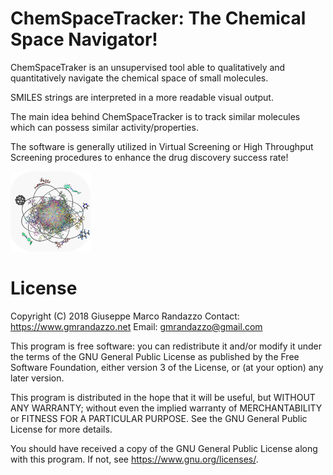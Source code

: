 # ChemSpaceTracker: The Chemical Space Navigator!


ChemSpaceTraker is an unsupervised tool able to qualitatively and quantitatively navigate the chemical space of small molecules.

SMILES strings are interpreted in a more readable visual output. 

The main idea behind ChemSpaceTracker is to track similar molecules which can possess similar activity/properties.

The software is generally utilized in Virtual Screening or High Throughput Screening procedures to enhance the drug discovery success rate!


![ScreenShot](https://github.com/gmrandazzo/ChemSpaceTracker/blob/master/src/cstlogo.png)

License
============

Copyright (C) 2018 Giuseppe Marco Randazzo
Contact: https://www.gmrandazzo.net
Email: gmrandazzo@gmail.com

This program is free software: you can redistribute it and/or modify
it under the terms of the GNU General Public License as published by
the Free Software Foundation, either version 3 of the License, or
(at your option) any later version.

This program is distributed in the hope that it will be useful,
but WITHOUT ANY WARRANTY; without even the implied warranty of
MERCHANTABILITY or FITNESS FOR A PARTICULAR PURPOSE.  See the
GNU General Public License for more details.

You should have received a copy of the GNU General Public License
along with this program.  If not, see <https://www.gnu.org/licenses/>.


